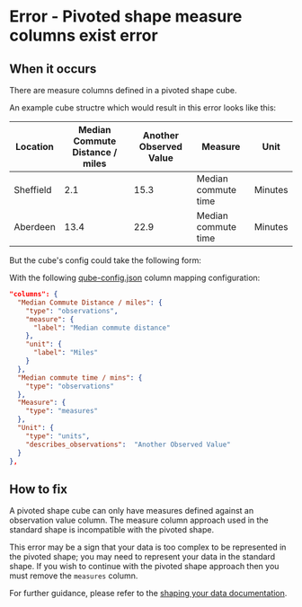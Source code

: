 # Error - Pivoted shape measure columns exist error

## When it occurs

There are measure columns defined in a pivoted shape cube.  

An example cube structre which would result in this error looks like this:

| Location  | Median Commute Distance / miles | Another Observed Value | Measure             | Unit    |
|-----------|---------------------------------|------------------------|---------------------|---------|
| Sheffield | 2.1                             | 15.3                   | Median commute time | Minutes |
| Aberdeen  | 13.4                            | 22.9                   | Median commute time | Minutes |

But the cube's config could take the following form:

With the following [qube-config.json](../../configuration/qube-config.md) column mapping configuration:

```json
"columns": {
  "Median Commute Distance / miles": {
    "type": "observations",
    "measure": {
      "label": "Median commute distance"
    },
    "unit": {
      "label": "Miles"
    }
  },
  "Median commute time / mins": {
    "type": "observations"
  },
  "Measure": {
    "type": "measures"
  },
  "Unit": {
    "type": "units",
    "describes_observations":  "Another Observed Value"
  }
},
```

## How to fix

A pivoted shape cube can only have measures defined against an observation value column. The measure column approach used in the standard shape is incompatible with the pivoted shape.

This error may be a sign that your data is too complex to be represented in the pivoted shape; you may need to represent your data in the standard shape. If you wish to continue with the pivoted shape approach then you must remove the `measures` column.

For further guidance, please refer to the [shaping your data documentation](../../shape-data.md).
